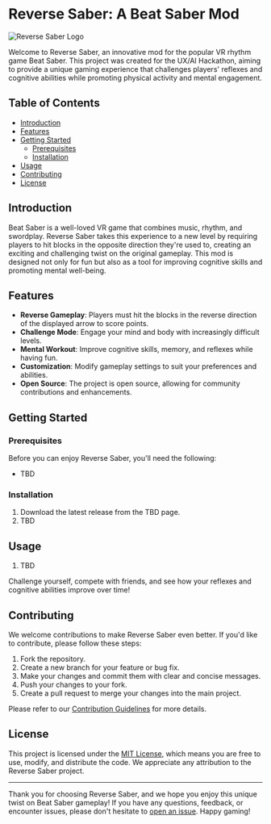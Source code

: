 # Reverse Saber: A Beat Saber Mod

![Reverse Saber Logo](TBD)

Welcome to Reverse Saber, an innovative mod for the popular VR rhythm game Beat Saber. This project was created for the UX/AI Hackathon, aiming to provide a unique gaming experience that challenges players' reflexes and cognitive abilities while promoting physical activity and mental engagement.

## Table of Contents

- [Introduction](#introduction)
- [Features](#features)
- [Getting Started](#getting-started)
  - [Prerequisites](#prerequisites)
  - [Installation](#installation)
- [Usage](#usage)
- [Contributing](#contributing)
- [License](#license)

## Introduction

Beat Saber is a well-loved VR game that combines music, rhythm, and swordplay. Reverse Saber takes this experience to a new level by requiring players to hit blocks in the opposite direction they're used to, creating an exciting and challenging twist on the original gameplay. This mod is designed not only for fun but also as a tool for improving cognitive skills and promoting mental well-being.

## Features

- **Reverse Gameplay**: Players must hit the blocks in the reverse direction of the displayed arrow to score points.
- **Challenge Mode**: Engage your mind and body with increasingly difficult levels.
- **Mental Workout**: Improve cognitive skills, memory, and reflexes while having fun.
- **Customization**: Modify gameplay settings to suit your preferences and abilities.
- **Open Source**: The project is open source, allowing for community contributions and enhancements.

## Getting Started

### Prerequisites

Before you can enjoy Reverse Saber, you'll need the following:

- TBD

### Installation

1. Download the latest release from the TBD page.
2. TBD

## Usage

1. TBD

Challenge yourself, compete with friends, and see how your reflexes and cognitive abilities improve over time!

## Contributing

We welcome contributions to make Reverse Saber even better. If you'd like to contribute, please follow these steps:

1. Fork the repository.
2. Create a new branch for your feature or bug fix.
3. Make your changes and commit them with clear and concise messages.
4. Push your changes to your fork.
5. Create a pull request to merge your changes into the main project.

Please refer to our [Contribution Guidelines](CONTRIBUTING.md) for more details.

## License

This project is licensed under the [MIT License](LICENSE), which means you are free to use, modify, and distribute the code. We appreciate any attribution to the Reverse Saber project.

---

Thank you for choosing Reverse Saber, and we hope you enjoy this unique twist on Beat Saber gameplay! If you have any questions, feedback, or encounter issues, please don't hesitate to [open an issue](TBD). Happy gaming!
